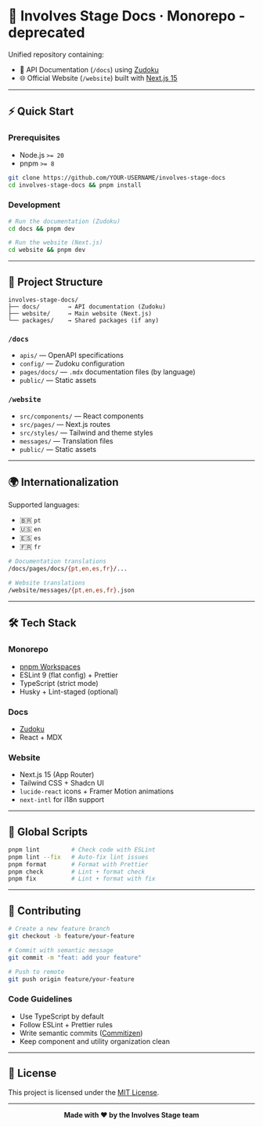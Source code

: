 # 🧩 Involves Stage Docs · Monorepo - deprecated

Unified repository containing:

- 📘 API Documentation (`/docs`) using [Zudoku](https://zudoku.dev)
- 🌐 Official Website (`/website`) built with [Next.js 15](https://nextjs.org)

---

## ⚡️ Quick Start

### Prerequisites

- Node.js `>= 20`
- pnpm `>= 8`

```bash
git clone https://github.com/YOUR-USERNAME/involves-stage-docs
cd involves-stage-docs && pnpm install
```

### Development

```bash
# Run the documentation (Zudoku)
cd docs && pnpm dev

# Run the website (Next.js)
cd website && pnpm dev
```

---

## 📁 Project Structure

```
involves-stage-docs/
├── docs/        → API documentation (Zudoku)
├── website/     → Main website (Next.js)
└── packages/    → Shared packages (if any)
```

### `/docs`

* `apis/` — OpenAPI specifications
* `config/` — Zudoku configuration
* `pages/docs/` — `.mdx` documentation files (by language)
* `public/` — Static assets

### `/website`

* `src/components/` — React components
* `src/pages/` — Next.js routes
* `src/styles/` — Tailwind and theme styles
* `messages/` — Translation files
* `public/` — Static assets

---

## 🌍 Internationalization

Supported languages:

* 🇧🇷 `pt`
* 🇺🇸 `en`
* 🇪🇸 `es`
* 🇫🇷 `fr`

```bash
# Documentation translations
/docs/pages/docs/{pt,en,es,fr}/...

# Website translations
/website/messages/{pt,en,es,fr}.json
```

---

## 🛠️ Tech Stack

### Monorepo

* [pnpm Workspaces](https://pnpm.io/workspaces)
* ESLint 9 (flat config) + Prettier
* TypeScript (strict mode)
* Husky + Lint-staged (optional)

### Docs

* [Zudoku](https://zudoku.dev)
* React + MDX

### Website

* Next.js 15 (App Router)
* Tailwind CSS + Shadcn UI
* `lucide-react` icons + Framer Motion animations
* `next-intl` for i18n support

---

## 🧪 Global Scripts

```bash
pnpm lint         # Check code with ESLint
pnpm lint --fix   # Auto-fix lint issues
pnpm format       # Format with Prettier
pnpm check        # Lint + format check
pnpm fix          # Lint + format with fix
```

---

## 🤝 Contributing

```bash
# Create a new feature branch
git checkout -b feature/your-feature

# Commit with semantic message
git commit -m "feat: add your feature"

# Push to remote
git push origin feature/your-feature
```

### Code Guidelines

* Use TypeScript by default
* Follow ESLint + Prettier rules
* Write semantic commits ([Commitizen](https://commitizen-tools.github.io/cz-cli/))
* Keep component and utility organization clean

---

## 📄 License

This project is licensed under the [MIT License](./LICENSE).

---

<p align="center"><strong>Made with ❤️ by the Involves Stage team</strong></p>
